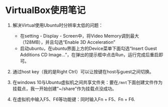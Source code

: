 # VirtualBox使用笔记

1. 解决Virtual使用Ubuntu时分辨率太低的问题：
    * 在setting - Display - Screen中，将Video Memory调到最大（128MB），并且勾选“Enable 3D Acceleration”
    * 启动ubuntu，在ubuntu界面上方的Device菜单下面勾选“Insert Guest Additions CD Image...”，在弹出的提示框中点击Run，运行完成后重启即可。

2. 通过host key（我的是Right Ctrl）可以让按键在host与guest之间切换。

3. 在windows 10与Ubuntu虚拟机之间共享文件夹：要在`/mnt`下面创建文件作为挂载点，我一开始创建"~/share"作为挂载点没成功。

4. 在虚拟机中输入F5、F6等功能键：同时输入Fn + F5、Fn + F6.
